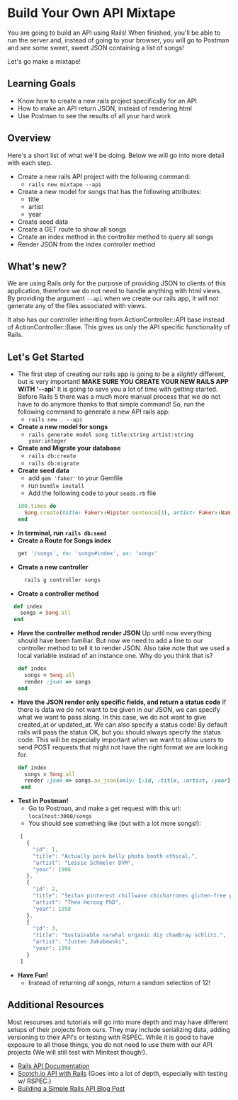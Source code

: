 # Build Your Own API Mixtape

You are going to build an API using Rails! When finished, you'll be able to run the server and, instead of going to your browser, you will go to Postman and see some sweet, sweet JSON containing a list of songs!

Let's go make a mixtape!

## Learning Goals
  - Know how to create a new rails project specifically for an API
  - How to make an API return JSON, instead of rendering html
  - Use Postman to see the results of all your hard work

## Overview
Here's a short list of what we'll be doing. Below we will go into more detail with each step.

- Create a new rails API project with the following command:
  - `rails new mixtape --api`
- Create a new model for songs that has the following attributes:
  - title
  - artist
  - year
- Create seed data
- Create a GET route to show all songs
- Create an index method in the controller method to query all songs
- Render JSON from the index controller method

## What's new?

We are using Rails only for the purpose of providing JSON to clients of this application, therefore we do not need to handle anything with html views. By providing the argument `--api` when we create our rails app, it will not generate any of the files associated with views.

It also has our controller inheriting from ActionController::API base instead of ActionController::Base. This gives us only the API specific functionality of Rails.


## Let's Get Started
- The first step of creating our rails app is going to be a _slightly_ different, but is very important! **MAKE SURE YOU CREATE YOUR NEW RAILS APP WITH '--api'** It is going to save you a lot of time with getting started. Before Rails 5 there was a much more manual process that we do not have to do anymore thanks to that simple command! So, run the following command to generate a new API rails app:
  - `rails new . --api`
- **Create a new model for songs**
  - `rails generate model song title:string artist:string year:integer`
-  **Create and Migrate your database**
    - `rails db:create`
    - `rails db:migrate`
- **Create seed data**
    - add `gem 'faker'` to your Gemfile
    - run `bundle install`
    - Add the following code to your `seeds.rb` file
  ```Ruby
  100.times do
    Song.create(title: Faker::Hipster.sentence(3), artist: Faker::Name.name, year: rand(1950..2017) )
  end
   ```
- **In terminal, run `rails db:seed`**
- **Create a Route for Songs index**
  ```Ruby
  get '/songs', to: 'songs#index', as: 'songs'
  ```
- **Create a new controller**
  ```Ruby
    rails g controller songs
  ```
 - **Create a controller method**
  ```Ruby
    def index
      songs = Song.all
    end
  ```
- **Have the controller method render JSON** Up until now everything should have been familiar. But now we need to add a line to our controller method to tell it to render JSON. Also take note that we used a local variable instead of an instance one. Why do you think that is?
  ```Ruby
  def index
    songs = Song.all
    render :json => songs
  end
  ```
- **Have the JSON render only specific fields, and return a status code** If there is data we do not want to be given in our JSON, we can specify what we want to pass along. In this case, we do not want to give created_at or updated_at. We can also specify a status code! By default rails will pass the status OK, but you should always specify the status code. This will be especially important when we want to allow users to send POST requests that might not have the right format we are looking for.
  ```Ruby
  def index
    songs = Song.all
    render :json => songs.as_json(only: [:id, :title, :artist, :year]), status: :ok
   end
   ```
- **Test in Postman!**
  - Go to Postman, and make a get request with this url: `localhost:3000/songs`
  - You should see something like (but with a lot more songs!):
```JavaScript
    [
      {
        "id": 1,
        "title": "Actually pork belly photo booth ethical.",
        "artist": "Lessie Schmeler DVM",
        "year": 1988
      },
      {
        "id": 2,
        "title": "Seitan pinterest chillwave chicharrones gluten-free pug single-origin coffee.",
        "artist": "Theo Herzog PhD",
        "year": 1958
      },
      {
        "id": 3,
        "title": "Sustainable narwhal organic diy chambray schlitz.",
        "artist": "Justen Jakubowski",
        "year": 1994
      }
    ]
```
- **Have Fun!**
    - Instead of returning _all_ songs, return a random selection of 12!


## Additional Resources
Most resourses and tutorials will go into more depth and may have different setups of their projects from ours. They may include serializing data, adding versioning to their API's or testing with RSPEC. While it is good to have exposure to all those things, you do not need to use them with our API projects (We will still test with Minitest though!). 
- [Rails API Documentation](http://edgeguides.rubyonrails.org/api_app.html)
- [Scotch.io API with Rails](https://scotch.io/tutorials/build-a-restful-json-api-with-rails-5-part-one) (Goes into a lot of depth, especially with testing w/ RSPEC.)
- [Building a Simple Rails API Blog Post ](http://www.thegreatcodeadventure.com/building-a-super-simple-rails-api-json-api-edition-2/)

